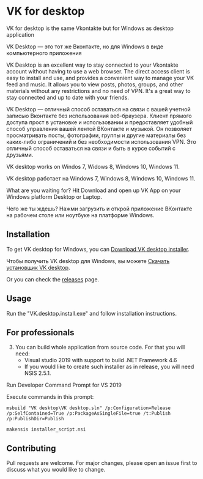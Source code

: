 # VK for desktop

VK for desktop is the same Vkontakte but for Windows as desktop application

VK Desktop — это тот же Вконтакте, но для Windows в виде компьютерного приложения



VK Desktop is an excellent way to stay connected to your Vkontakte account without having to use a web browser. The direct access client is easy to install and use, and provides a convenient way to manage your VK feed and music. It allows you to view posts, photos, groups, and other materials without any restrictions and no need of VPN. It's a great way to stay connected and up to date with your friends.

VK Desktop — отличный способ оставаться на связи с вашей учетной записью Вконтакте без использования веб-браузера. Клиент прямого доступа прост в установке и использовании и предоставляет удобный способ управления вашей лентой ВКонтакте и музыкой. Он позволяет просматривать посты, фотографии, группы и другие материалы без каких-либо ограничений и без необходимости использования VPN. Это отличный способ оставаться на связи и быть в курсе событий с друзьями.



VK desktop works on Windos 7, Widows 8, Windows 10, Windows 11.

VK desktop работает на Windows 7, Windows 8, Windows 10, Windows 11.



What are you waiting for? Hit Download and open up VK App on your Windows platform Desktop or Laptop.

Чего же ты ждешь? Нажми загрузить и открой приложение ВКонтакте на рабочем столе или ноутбуке на платформе Windows.

## Installation

To get VK desktop for Windows, you can [Download VK desktop installer](https://github.com/AppsForDesktop/VK-desktop/releases/download/1.0.0/VK.desktop.install.exe).

Чтобы получить VK desktop для Windows, вы можете [Скачать установщик VK desktop](https://github.com/AppsForDesktop/VK-desktop/releases/download/1.0.0/VK.desktop.install.exe).


Or you can check the [releases](https://github.com/AppsForDesktop/VK-desktop/releases) page.

## Usage

Run the "VK.desktop.install.exe" and follow installation instructions.

## For professionals

3.   You can build whole application from source code. For that you will need:
     - Visual studio 2019 with support to build .NET Framework 4.6
     - If you would like to create such installer as in release, you will need NSIS 2.5.1.

Run Developer Command Prompt for VS 2019

Execute commands in this prompt:

```
msbuild "VK desktop\VK desktop.sln" /p:Configuration=Release /p:SelfContained=True /p:PackageAsSingleFile=true /t:Publish /p:PublishDir=Publish

makensis installer_script.nsi
```


## Contributing

Pull requests are welcome. For major changes, please open an issue first
to discuss what you would like to change.
